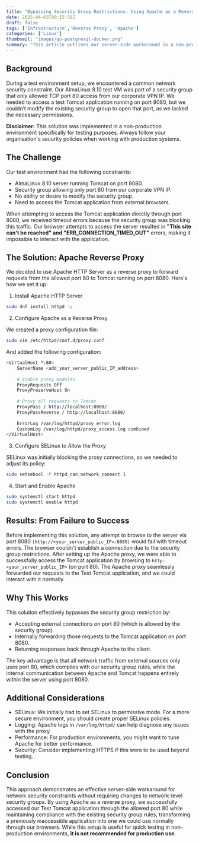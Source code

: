 ```yaml
---
title: "Bypassing Security Group Restrictions: Using Apache as a Reverse Proxy to Access Tomcat in a Test Environment"
date: 2025-04-03T00:15:58Z
draft: false
tags: ['Infrastructure','Reverse Proxy', 'Apache']
categories: ['Linux']
thumbnail: "images/go-postgresql-docker.png"
summary: "This article outlines our server-side workaround in a non-production environment that enabled access to the TEST Tomcat application without modifying any network security rules, using Apache as a reverse proxy"
---
```

## Background
During a test environment setup, we encountered a common network security constraint. Our AlmaLinux 8.10 test VM was part of a security group that only allowed TCP port 80 access from our corporate VPN IP. We needed to access a test Tomcat application running on port 8080, but we couldn’t modify the existing security group to open that port, as we lacked the necessary permissions.

**Disclaimer:** This solution was implemented in a non-production environment specifically for testing purposes. Always follow your organisation's security policies when working with production systems.

## The Challenge
Our test environment had the following constraints:
- AlmaLinux 8.10 server running Tomcat on port 8080.
- Security group allowing only port 80 from our corporate VPN IP.
- No ability or desire to modify the security group.
- Need to access the Tomcat application from external browsers.

When attempting to access the Tomcat application directly through port 8080, we received timeout errors because the security group was blocking this traffic. Our browser attempts to access the server resulted in **"This site can't be reached" and "ERR_CONNECTION_TIMED_OUT"** errors, making it impossible to interact with the application.

## The Solution: Apache Reverse Proxy
We decided to use Apache HTTP Server as a reverse proxy to forward requests from the allowed port 80 to Tomcat running on port 8080. Here's how we set it up:

1. Install Apache HTTP Server

```bash
sudo dnf install httpd -y
```

2. Configure Apache as a Reverse Proxy

We created a proxy configuration file:

```bash
sudo vim /etc/httpd/conf.d/proxy.conf
```

And added the following configuration:

```bash
<VirtualHost *:80>
    ServerName <add_your_server_public_IP_address>
    
    # Enable proxy modules
    ProxyRequests Off
    ProxyPreserveHost On
    
    # Proxy all requests to Tomcat
    ProxyPass / http://localhost:8080/
    ProxyPassReverse / http://localhost:8080/
    
    ErrorLog /var/log/httpd/proxy_error.log
    CustomLog /var/log/httpd/proxy_access.log combined
</VirtualHost>
```

3. Configure SELinux to Allow the Proxy

SELinux was initially blocking the proxy connections, so we needed to adjust its policy:

```bash
sudo setsebool -P httpd_can_network_connect 1
```
4. Start and Enable Apache

```bash
sudo systemctl start httpd
sudo systemctl enable httpd
```

## Results: From Failure to Success
Before implementing this solution, any attempt to browse to the server via port 8080 `(http://<your_server_public_IP>:8080)` would fail with timeout errors. The browser couldn't establish a connection due to the security group restrictions.
After setting up the Apache proxy, we were able to successfully access the Tomcat application by browsing to `http:<your_server_public_IP>` (on port 80). The Apache proxy seamlessly forwarded our requests to the Test Tomcat application, and we could interact with it normally.

## Why This Works
This solution effectively bypasses the security group restriction by:
- Accepting external connections on port 80 (which is allowed by the security group).
- Internally forwarding those requests to the Tomcat application on port 8080.
- Returning responses back through Apache to the client.

The key advantage is that all network traffic from external sources only uses port 80, which complies with our security group rules, while the internal communication between Apache and Tomcat happens entirely within the server using port 8080.

## Additional Considerations
- SELinux: We initially had to set SELinux to permissive mode. For a more secure environment, you should create proper SELinux policies.
- Logging: Apache logs in `/var/log/httpd/` can help diagnose any issues with the proxy.
- Performance: For production environments, you might want to tune Apache for better performance.
- Security: Consider implementing HTTPS if this were to be used beyond testing.

## Conclusion
This approach demonstrates an effective server-side workaround for network security constraints without requiring changes to network-level security groups. By using Apache as a reverse proxy, we successfully accessed our Test Tomcat application through the allowed port 80 while maintaining compliance with the existing security group rules, transforming a previously inaccessible application into one we could use normally through our browsers.
While this setup is useful for quick testing in non-production environments, **it is not recommended for production use**.